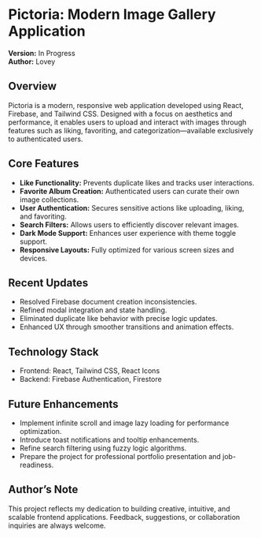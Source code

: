 
<body>

  <h1>Pictoria: Modern Image Gallery Application</h1>
  <p><strong>Version:</strong> In Progress<br/>
     <strong>Author:</strong> Lovey</p>

  <h2>Overview</h2>
  <p>Pictoria is a modern, responsive web application developed using React, Firebase, and Tailwind CSS. 
     Designed with a focus on aesthetics and performance, it enables users to upload and interact with images through features such as liking, favoriting, and categorization—available exclusively to authenticated users.</p>

  <h2>Core Features</h2>
  <ul>
    <li><strong>Like Functionality:</strong> Prevents duplicate likes and tracks user interactions.</li>
    <li><strong>Favorite Album Creation:</strong> Authenticated users can curate their own image collections.</li>
    <li><strong>User Authentication:</strong> Secures sensitive actions like uploading, liking, and favoriting.</li>
    <li><strong>Search Filters:</strong> Allows users to efficiently discover relevant images.</li>
    <li><strong>Dark Mode Support:</strong> Enhances user experience with theme toggle support.</li>
    <li><strong>Responsive Layouts:</strong> Fully optimized for various screen sizes and devices.</li>
  </ul>

  <h2>Recent Updates</h2>
  <ul>
    <li>Resolved Firebase document creation inconsistencies.</li>
    <li>Refined modal integration and state handling.</li>
    <li>Eliminated duplicate like behavior with precise logic updates.</li>
    <li>Enhanced UX through smoother transitions and animation effects.</li>
  </ul>

  <h2>Technology Stack</h2>
  <ul>
    <li>Frontend: React, Tailwind CSS, React Icons</li>
    <li>Backend: Firebase Authentication, Firestore</li>
  </ul>

  <h2>Future Enhancements</h2>
  <ul>
    <li>Implement infinite scroll and image lazy loading for performance optimization.</li>
    <li>Introduce toast notifications and tooltip enhancements.</li>
    <li>Refine search filtering using fuzzy logic algorithms.</li>
    <li>Prepare the project for professional portfolio presentation and job-readiness.</li>
  </ul>

  <h2>Author’s Note</h2>
  <p>This project reflects my dedication to building creative, intuitive, and scalable frontend applications. Feedback, suggestions, or collaboration inquiries are always welcome.</p>

</body>
</html>
